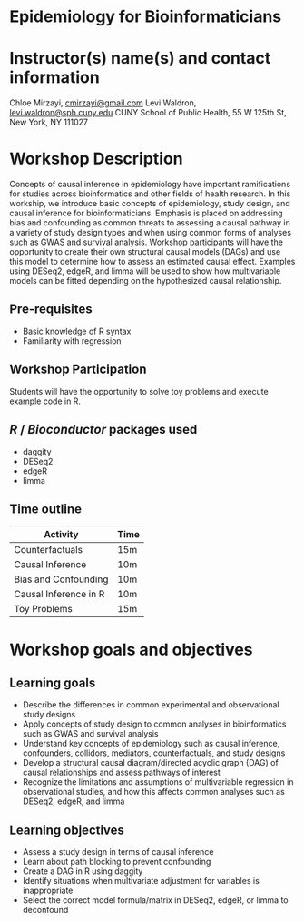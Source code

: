 # Epidemiology for Bioinformaticians

# Instructor(s) name(s) and contact information

Chloe Mirzayi, cmirzayi@gmail.com
Levi Waldron, levi.waldron@sph.cuny.edu
CUNY School of Public Health, 55 W 125th St, New York, NY 111027

# Workshop Description

Concepts of causal inference in epidemiology have important ramifications for studies across bioinformatics and other fields of health research. In this workship, we introduce basic concepts of epidemiology, study design, and causal inference for bioinformaticians. Emphasis is placed on addressing bias and confounding as common threats to assessing a causal pathway in a variety of study design types and when using common forms of analyses such as GWAS and survival analysis. Workshop participants will have the opportunity to create their own structural causal models (DAGs) and use this model to determine how to assess an estimated causal effect. Examples using DESeq2, edgeR, and limma will be used to show how multivariable models can be fitted depending on the hypothesized causal relationship. 

## Pre-requisites

* Basic knowledge of R syntax
* Familiarity with regression

## Workshop Participation

Students will have the opportunity to solve toy problems and execute example code in R.

## _R_ / _Bioconductor_ packages used

* daggity
* DESeq2
* edgeR
* limma

## Time outline


| Activity                     | Time |
|------------------------------|------|
| Counterfactuals              | 15m  |
| Causal Inference	           | 10m  |
| Bias and Confounding	       | 10m  |
| Causal Inference in R        | 10m  |
| Toy Problems	               | 15m  |

# Workshop goals and objectives

## Learning goals

* Describe the differences in common experimental and observational study designs
* Apply concepts of study design to common analyses in bioinformatics such as GWAS and survival analysis
* Understand key concepts of epidemiology such as causal inference, confounders, collidors, mediators, counterfactuals, and study designs
* Develop a structural causal diagram/directed acyclic graph (DAG) of causal relationships and assess pathways of interest
* Recognize the limitations and assumptions of multivariable regression in observational studies, and how this affects common analyses such as DESeq2, edgeR, and limma

## Learning objectives

* Assess a study design in terms of causal inference
* Learn about path blocking to prevent confounding
* Create a DAG in R using daggity
* Identify situations when multivariate adjustment for variables is inappropriate
* Select the correct model formula/matrix in DESeq2, edgeR, or limma to deconfound
